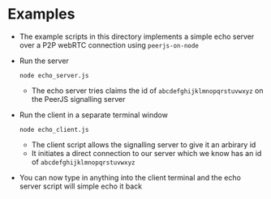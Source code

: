 # Examples

- The example scripts in this directory implements a simple echo server over a P2P webRTC connection using `peerjs-on-node`
- Run the server
    
    ```
    node echo_server.js
    ```

    - The echo server tries claims the id of `abcdefghijklmnopqrstuvwxyz` on the PeerJS signalling server
- Run the client in a separate terminal window

    ```
    node echo_client.js
    ```

    - The client script allows the signalling server to give it an arbirary id
    - It initiates a direct connection to our server which we know has an id of `abcdefghijklmnopqrstuvwxyz`
- You can now type in anything into the client terminal and the echo server script will simple echo it back
